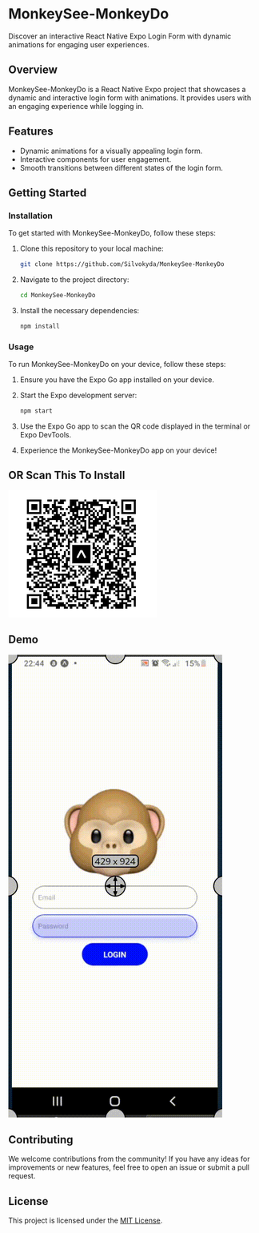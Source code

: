 # MonkeySee-MonkeyDo

Discover an interactive React Native Expo Login Form with dynamic animations for engaging user experiences.

## Overview

MonkeySee-MonkeyDo is a React Native Expo project that showcases a dynamic and interactive login form with animations. It provides users with an engaging experience while logging in.

## Features

- Dynamic animations for a visually appealing login form.
- Interactive components for user engagement.
- Smooth transitions between different states of the login form.

## Getting Started

### Installation

To get started with MonkeySee-MonkeyDo, follow these steps:

1. Clone this repository to your local machine:

    ```bash
    git clone https://github.com/Silvokyda/MonkeySee-MonkeyDo
    ```

2. Navigate to the project directory:

    ```bash
    cd MonkeySee-MonkeyDo
    ```

3. Install the necessary dependencies:

    ```bash
    npm install
    ```

### Usage

To run MonkeySee-MonkeyDo on your device, follow these steps:

1. Ensure you have the Expo Go app installed on your device.

2. Start the Expo development server:

    ```bash
    npm start
    ```

3. Use the Expo Go app to scan the QR code displayed in the terminal or Expo DevTools.

4. Experience the MonkeySee-MonkeyDo app on your device!

## OR Scan This To Install

![MonkeySee-MonkeyDo QRCode](demo/QrCode.png)

## Demo

![MonkeySee-MonkeyDo Demo](demo/demo.gif)

## Contributing

We welcome contributions from the community! If you have any ideas for improvements or new features, feel free to open an issue or submit a pull request.

## License

This project is licensed under the [MIT License](LICENSE).